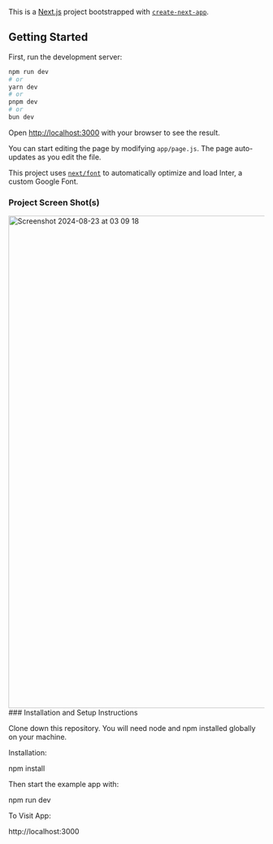 This is a [Next.js](https://nextjs.org/) project bootstrapped with [`create-next-app`](https://github.com/vercel/next.js/tree/canary/packages/create-next-app).

## Getting Started

First, run the development server:

```bash
npm run dev
# or
yarn dev
# or
pnpm dev
# or
bun dev
```

Open [http://localhost:3000](http://localhost:3000) with your browser to see the result.

You can start editing the page by modifying `app/page.js`. The page auto-updates as you edit the file.

This project uses [`next/font`](https://nextjs.org/docs/basic-features/font-optimization) to automatically optimize and load Inter, a custom Google Font.

### Project Screen Shot(s)
<img width="969" alt="Screenshot 2024-08-23 at 03 09 18" src="https://github.com/user-attachments/assets/117a15c8-1e1a-4de0-aac6-329383d5afc6">
### Installation and Setup Instructions

Clone down this repository. You will need node and npm installed globally on your machine.

Installation:

npm install

Then start the example app with:

npm run dev

To Visit App:

http://localhost:3000
